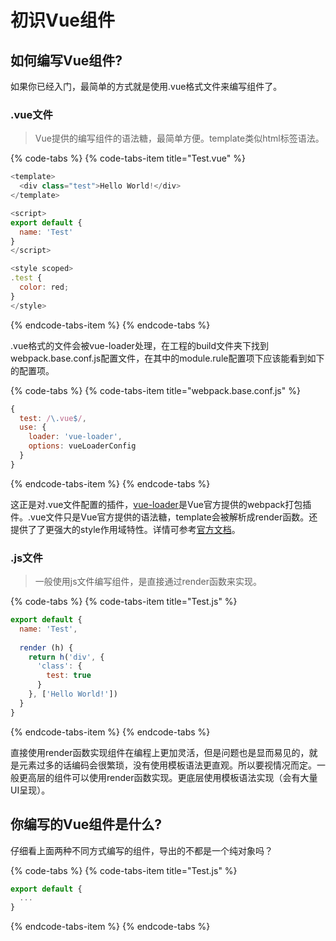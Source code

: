 # 初识Vue组件

## 如何编写Vue组件?

如果你已经入门，最简单的方式就是使用.vue格式文件来编写组件了。

### .vue文件

> Vue提供的编写组件的语法糖，最简单方便。template类似html标签语法。

{% code-tabs %}
{% code-tabs-item title="Test.vue" %}
```javascript
<template>
  <div class="test">Hello World!</div>
</template>

<script>
export default {
  name: 'Test'
}
</script>

<style scoped>
.test {
  color: red;
}
</style>
```
{% endcode-tabs-item %}
{% endcode-tabs %}

.vue格式的文件会被vue-loader处理，在工程的build文件夹下找到webpack.base.conf.js配置文件，在其中的module.rule配置项下应该能看到如下的配置项。

{% code-tabs %}
{% code-tabs-item title="webpack.base.conf.js" %}
```javascript
{
  test: /\.vue$/,
  use: {
    loader: 'vue-loader',
    options: vueLoaderConfig
  }
}
```
{% endcode-tabs-item %}
{% endcode-tabs %}

这正是对.vue文件配置的插件，[vue-loader](https://vue-loader.vuejs.org/zh/)是Vue官方提供的webpack打包插件。.vue文件只是Vue官方提供的语法糖，template会被解析成render函数。还提供了了更强大的style作用域特性。详情可参考[官方文档](https://vue-loader.vuejs.org/zh/)。

### .js文件

> 一般使用js文件编写组件，是直接通过render函数来实现。

{% code-tabs %}
{% code-tabs-item title="Test.js" %}
```javascript
export default {
  name: 'Test',
  
  render (h) {
    return h('div', {
      'class': {
        test: true
      }
    }, ['Hello World!'])
  }
}
```
{% endcode-tabs-item %}
{% endcode-tabs %}

直接使用render函数实现组件在编程上更加灵活，但是问题也是显而易见的，就是元素过多的话编码会很繁琐，没有使用模板语法更直观。所以要视情况而定。一般更高层的组件可以使用render函数实现。更底层使用模板语法实现（会有大量UI呈现）。

## 你编写的Vue组件是什么?

仔细看上面两种不同方式编写的组件，导出的不都是一个纯对象吗？

{% code-tabs %}
{% code-tabs-item title="Test.js" %}
```javascript
export default {
  ...
}
```
{% endcode-tabs-item %}
{% endcode-tabs %}



